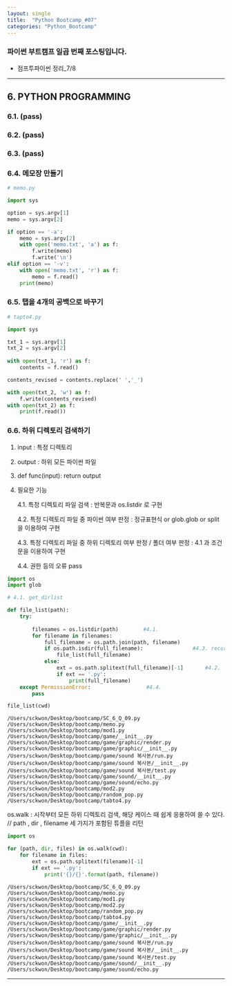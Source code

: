 ```yaml
---
layout: single
title:  "Python Bootcamp_#07"
categories: "Python_Bootcamp"
---
```


### 파이썬 부트캠프 일곱 번째 포스팅입니다.

 * 점프투파이썬 정리_7/8

---

## 6. PYTHON PROGRAMMING

### 6.1. (pass)
### 6.2. (pass)
### 6.3. (pass)
### 6.4. 메모장 만들기



```python
# memo.py

import sys

option = sys.argv[1]
memo = sys.argv[2]

if option == '-a':
    memo = sys.argv[2]
    with open('memo.txt', 'a') as f:
        f.write(memo)
        f.write('\n')
elif option == '-v':
    with open('memo.txt', 'r') as f:
        memo = f.read()
    print(memo)
```

### 6.5. 탭을 4개의 공백으로 바꾸기


```python
# tapto4.py

import sys

txt_1 = sys.argv[1]
txt_2 = sys.argv[2]
    
with open(txt_1, 'r') as f:
    contents = f.read()

contents_revised = contents.replace(' ','_')

with open(txt_2, 'w') as f:
    f.write(contents_revised)
with open(txt_2) as f:
    print(f.read())
```

### 6.6. 하위 디렉토리 검색하기 

1. input : 특정 디렉토리
2. output : 하위 모든 파이썬 파일
3. def func(input): return output
4. 필요한 기능
    
    4.1. 특정 디렉토리 파일 검색 : 반복문과 os.listdir 로 구현
    
    4.2. 특정 디렉토리 파일 중 파이썬 여부 판정 : 정규표현식 or glob.glob or split을 이용하여 구현
    
    4.3. 특정 디렉토리 파일 중 하위 디렉토리 여부 판정 / 폴더 여부 판정 : 4.1 과 조건문을 이용하여 구현
    
    4.4. 권한 등의 오류 pass



```python
import os
import glob
```


```python
# 4.1. get_dirlist

def file_list(path): 
    try:
                                       
        filenames = os.listdir(path)        #4.1. 
        for filename in filenames:
            full_filename = os.path.join(path, filename)
            if os.path.isdir(full_filename):                #4.3. recursive하게 구성
                file_list(full_filename)
            else:    
                ext = os.path.splitext(full_filename)[-1]       #4.2.
                if ext == '.py':                            
                    print(full_filename)
    except PermissionError:                  #4.4.
        pass

file_list(cwd)
```

    /Users/sckwon/Desktop/bootcamp/SC_6_Q_09.py
    /Users/sckwon/Desktop/bootcamp/memo.py
    /Users/sckwon/Desktop/bootcamp/mod1.py
    /Users/sckwon/Desktop/bootcamp/game/__init__.py
    /Users/sckwon/Desktop/bootcamp/game/graphic/render.py
    /Users/sckwon/Desktop/bootcamp/game/graphic/__init__.py
    /Users/sckwon/Desktop/bootcamp/game/sound 복사본/run.py
    /Users/sckwon/Desktop/bootcamp/game/sound 복사본/__init__.py
    /Users/sckwon/Desktop/bootcamp/game/sound 복사본/test.py
    /Users/sckwon/Desktop/bootcamp/game/sound/__init__.py
    /Users/sckwon/Desktop/bootcamp/game/sound/echo.py
    /Users/sckwon/Desktop/bootcamp/mod2.py
    /Users/sckwon/Desktop/bootcamp/random_pop.py
    /Users/sckwon/Desktop/bootcamp/tabto4.py


os.walk : 시작부터 모든 하위 디렉토리 검색, 해당 케이스 때 쉽게 응용하여 쓸 수 있다. // path , dir , filename 세 가지가 포함된 튜플을 리턴


```python
import os

for (path, dir, files) in os.walk(cwd):
    for filename in files:
        ext = os.path.splitext(filename)[-1]
        if ext == '.py':
            print('{}/{}'.format(path, filename))
```

    /Users/sckwon/Desktop/bootcamp/SC_6_Q_09.py
    /Users/sckwon/Desktop/bootcamp/memo.py
    /Users/sckwon/Desktop/bootcamp/mod1.py
    /Users/sckwon/Desktop/bootcamp/mod2.py
    /Users/sckwon/Desktop/bootcamp/random_pop.py
    /Users/sckwon/Desktop/bootcamp/tabto4.py
    /Users/sckwon/Desktop/bootcamp/game/__init__.py
    /Users/sckwon/Desktop/bootcamp/game/graphic/render.py
    /Users/sckwon/Desktop/bootcamp/game/graphic/__init__.py
    /Users/sckwon/Desktop/bootcamp/game/sound 복사본/run.py
    /Users/sckwon/Desktop/bootcamp/game/sound 복사본/__init__.py
    /Users/sckwon/Desktop/bootcamp/game/sound 복사본/test.py
    /Users/sckwon/Desktop/bootcamp/game/sound/__init__.py
    /Users/sckwon/Desktop/bootcamp/game/sound/echo.py

---
